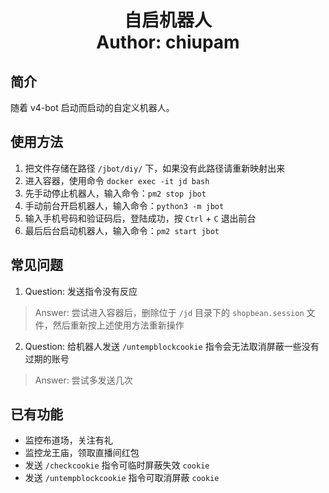 <h1 align="center">
  自启机器人
  <br>
  Author: chiupam
</h1>

## 简介
随着 v4-bot 启动而启动的自定义机器人。
## 使用方法
1. 把文件存储在路径 `/jbot/diy/` 下，如果没有此路径请重新映射出来
2. 进入容器，使用命令 `docker exec -it jd bash`
3. 先手动停止机器人，输入命令：`pm2 stop jbot`
4. 手动前台开启机器人，输入命令：`python3 -m jbot`
5. 输入手机号码和验证码后，登陆成功，按 `Ctrl` + `C` 退出前台
6. 最后后台启动机器人，输入命令：`pm2 start jbot`
## 常见问题
1. Question: 发送指令没有反应
> Answer: 尝试进入容器后，删除位于 `/jd` 目录下的 `shopbean.session` 文件，然后重新按上述使用方法重新操作
2. Question: 给机器人发送 `/untempblockcookie` 指令会无法取消屏蔽一些没有过期的账号
> Answer: 尝试多发送几次
## 已有功能
- 监控布道场，关注有礼
- 监控龙王庙，领取直播间红包
- 发送 `/checkcookie` 指令可临时屏蔽失效 `cookie`
- 发送 `/untempblockcookie` 指令可取消屏蔽 `cookie`

